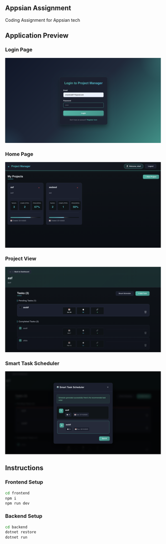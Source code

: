 ## Appsian Assignment

Coding Assignment for Appsian tech

## Application Preview

### Login Page

![Login Page](AppPhtotos/loginPge.png)

### Home Page

![Home Page](AppPhtotos/homePage.png)

### Project View

![Project View](AppPhtotos/image.png)

### Smart Task Scheduler

![Smart Task Scheduler](AppPhtotos/smartTaskScheduler.png)

## Instructions

### Frontend Setup

```bash
cd frontend
npm i
npm run dev
```

### Backend Setup

```bash
cd backend
dotnet restore
dotnet run
```
